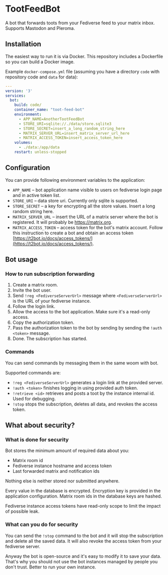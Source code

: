 # TootFeedBot

A bot that forwards toots from your Fediverse feed to your matrix inbox. Supports Mastodon and Pleroma.

## Installation

The easiest way to run it is via Docker. This repository includes a Dockerfile so you can build a Docker image.

Example `docker-compose.yml` file (assuming you have a directory `code` with repository code and `data` for data):

```yaml
---
version: '3'
services:
  bot:
    build: code/
    container_name: "toot-feed-bot"
    environment:
      - APP_NAME=AnotherTootFeedBot
      - STORE_URI=sqlite://./data/store.sqlite3
      - STORE_SECRET=insert_a_long_random_string_here
      - MATRIX_SERVER_URL=insert_matrix_server_url_here
      - MATRIX_ACCESS_TOKEN=insert_access_token_here
    volumes:
      - ./data:/app/data
    restart: unless-stopped
```

## Configuration

You can provide following environment variables to the application:

* `APP_NAME` – bot application name visible to users on fediverse login page and in active token list.
* `STORE_URI` – data store uri. Currently only sqlite is supported.
* `STORE_SECRET` – a key for encrypting all the store values. Insert a long random string here.
* `MATRIX_SERVER_URL` – insert the URL of a matrix server where the bot is registered. It will probably be https://matrix.org.
* `MATRIX_ACCESS_TOKEN` – access token for the bot's matrix account. Follow this instruction to create a bot and obtain an access token [https://t2bot.io/docs/access_tokens/](https://t2bot.io/docs/access_tokens/).

## Bot usage

### How to run subscription forwarding

1. Create a matrix room.
2. Invite the bot user.
3. Send `!reg <FediverseServerUrl>` message where `<FediverseServerUrl>` is the URL of your fediverse instance.
4. Follow the login link.
5. Allow the access to the bot application. Make sure it's a read-only access.
6. Copy the authorization token.
7. Pass the authorization token to the bot by sending by sending the `!auth <token>` message.
8. Done. The subscription has started.

### Commands

You can send commands by messaging them in the same woom with bot.

Supported commands are:

* `!reg <FediverseServerUrl>` generates a login link at the provided server.
* `!auth <token>` finishes logging in using provided auth token.
* `!retrieve <id>` retrieves and posts a toot by the instance internal id. Used for debugging.
* `!stop` stops the subscription, deletes all data, and revokes the access token.

## What about security?

### What is done for security

Bot stores the minimum amount of required data about you:

* Matrix room id
* Fediverse instance hostname and access token
* Last forwarded matrix and notification ids

Nothing else is neither stored nor submitted anywhere.

Every value in the database is encrypted. Encryption key is provided in the application configuration. Matrix room ids in the database keys are hashed.

Fediverse instance access tokens have read-only scope to limit the impact of possible leak.

### What can you do for security

You can send the `!stop` command to the bot and it will stop the subscription and delete all the saved data. It will also revoke the access token from your fediverse server.

Anyway the bot is open-source and it's easy to modify it to save your data. That's why you should not use the bot instances managed by people you don't trust. Better to run your own instance.
